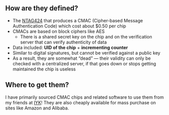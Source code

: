 ## How are they defined?
- The [NTAG424](https://nfcdeveloper.com/blog/2021/12/01/how-does-dynamic-url-work.html) that produces a CMAC (Cipher-based Message Authentication Code) which cost about $0.50 per chip
- CMACs are based on block ciphers like AES
    - There is a shared secret key on the chip and on the verification server that can verify authenticity of data
- Data included: **UID of the chip** + **incrementing counter**
- Similar to digital signatures, but cannot be verified against a public key
- As a result, they are somewhat “dead” — their validity can only be checked with a centralized server, if that goes down or stops getting maintained the chip is useless

## Where to get them?
I have primarily sourced CMAC chips and related software to use them from my friends at [IYK](https://iyk.app)! They are also cheaply available for mass purchase on sites like Amazon and Alibaba.